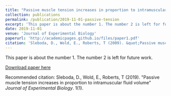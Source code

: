 ```yaml
---
title: "Passive muscle tension increases in proportion to intramuscular fluid volume"
collection: publications
permalink: /publication/2019-11-01-passive-tension
excerpt: 'This paper is about the number 1. The number 2 is left for future work.'
date: 2019-11-01
venue: 'Journal of Experimental Biology'
paperurl: 'http://academicpages.github.io/files/paper1.pdf'
citation: 'Sleboda, D., Wold, E., Roberts, T (2009). &quot;Passive muscle tension increases in proportion to intramuscular fluid volume &quot; <i>Journal of Experimental Biology</i>. 1(1).'
---
```

This paper is about the number 1. The number 2 is left for future work.

[Download paper here](http://eswold.github.io/files/passive_tension.pdf)

Recommended citation: Sleboda, D., Wold, E., Roberts, T (2019). "Passive muscle tension increases in proportion to intramuscular fluid volume" <i>Journal of Experimental Biology</i>. 1(1).